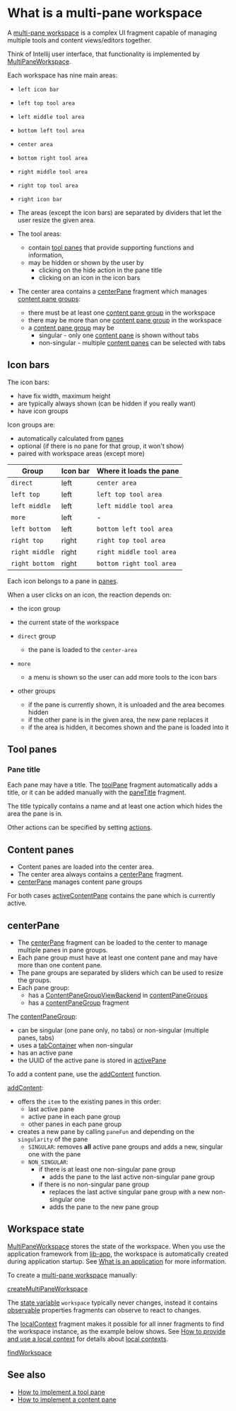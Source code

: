 # What is a multi-pane workspace

A [multi-pane workspace](def://) is a complex UI fragment capable of managing multiple
tools and content views/editors together.

Think of Intellij user interface, that functionality is implemented by [MultiPaneWorkspace](class://).

Each workspace has nine main areas:

- `left icon bar`
- `left top tool area`
- `left middle tool area`
- `bottom left tool area`
- `center area`
- `bottom right tool area`
- `right middle tool area`
- `right top tool area`
- `right icon bar`

- The areas (except the icon bars) are separated by dividers that let the user resize the given area.
- The tool areas:
    - contain [tool panes](def://) that provide supporting functions and information,
    - may be hidden or shown by the user by
        - clicking on the hide action in the pane title
        - clicking on an icon in the icon bars
- The center area contains a [centerPane](fragment://) fragment which manages [content pane groups](def://):
    - there must be at least one [content pane group](def://) in the workspace
    - there may be more than one [content pane group](def://) in the workspace
    - a [content pane group](def://) may be
      - singular - only one [content pane](def://) is shown without tabs
      - non-singular - multiple [content panes](def://) can be selected with tabs

## Icon bars

The icon bars:

- have fix width, maximum height
- are typically always shown (can be hidden if you really want)
- have icon groups

Icon groups are:

- automatically calculated from [panes](property://MultiPaneWorkspace)
- optional (if there is no pane for that group, it won't show)
- paired with workspace areas (except more)

| Group          | Icon bar | Where it loads the pane  |
|----------------|----------|--------------------------|
| `direct`       | left     | `center area`            |
| `left top`     | left     | `left top tool area`     |
| `left middle`  | left     | `left middle tool area`  |
| `more`         | left     | -                        |
| `left bottom`  | left     | `bottom left tool area`  |
| `right top`    | right    | `right top tool area`    |
| `right middle` | right    | `right middle tool area` |
| `right bottom` | right    | `bottom right tool area` |

Each icon belongs to a pane in [panes](property://MultiPaneWorkspace).

When a user clicks on an icon, the reaction depends on:

- the icon group
- the current state of the workspace

- `direct` group
    - the pane is loaded to the `center-area`
- `more`
    - a menu is shown so the user can add more tools to the icon bars
- other groups
    - if the pane is currently shown, it is unloaded and the area becomes hidden
    - if the other pane is in the given area, the new pane replaces it
    - if the area is hidden, it becomes shown and the pane is loaded into it

## Tool panes

### Pane title

Each pane may have a title. The [toolPane](fragment://) fragment automatically adds a title,
or it can be added manually with the [paneTitle](fragment://) fragment.

The title typically contains a name and at least one action which hides the area the pane is in.

Other actions can be specified by setting [actions](property://Pane).

## Content panes

- Content panes are loaded into the center area.
- The center area always contains a [centerPane](fragment://) fragment.
- [centerPane](fragment://) manages content pane groups

For both cases [activeContentPane](property://MultiPaneWorkspace) contains the pane which is currently active.

## centerPane

- The [centerPane](fragment://) fragment can be loaded to the center to manage multiple panes in pane groups.
- Each pane group must have at least one content pane and may have more than one content pane.
- The pane groups are separated by sliders which can be used to resize the groups.
- Each pane group:
  - has a [ContentPaneGroupViewBackend](class://) in [contentPaneGroups](property://MultiPaneWorkspace)
  - has a [contentPaneGroup](fragment://) fragment

The [contentPaneGroup](fragment://):
  - can be singular (one pane only, no tabs) or non-singular (multiple panes, tabs)
  - uses a [tabContainer](fragment://) when non-singular
  - has an active pane
  - the UUID of the active pane is stored in [activePane](property://ContentPaneGroupViewBackend)

To add a content pane, use the [addContent](function://MultiPaneWorkspace) function.

[addContent](function://MultiPaneWorkspace):
- offers the `item` to the existing panes in this order:
  - last active pane
  - active pane in each pane group
  - other panes in each pane group
- creates a new pane by calling `paneFun` and depending on the `singularity` of the pane
  - `SINGULAR`: removes **all** active pane groups and adds a new, singular one with the pane
  - `NON_SINGULAR`:
    - if there is at least one non-singular pane group
      - adds the pane to the last active non-singular pane group
    - if there is no non-singular pane group
      - replaces the last active singular pane group with a new non-singular one
      - adds the pane to the new pane group

## Workspace state

[MultiPaneWorkspace](class://) stores the state of the workspace. When you use the application
framework from [lib-app](def://), the workspace is automatically created during application startup.
See [What is an application](guide://) for more information.

To create a [multi-pane workspace](def://) manually:

[createMultiPaneWorkspace](example://multiPaneWorkspaceExamples)

The [state variable](def://) `workspace` typically never changes, instead it contains [observable](def://) properties
fragments can observe to react to changes.

The [localContext](fragment://) fragment makes it possible for all inner fragments to find the workspace instance, 
as the example below shows. See [How to provide and use a local context](guide://) for details about [local contexts](def://).

[findWorkspace](example://multiPaneWorkspaceExamples)

## See also

- [How to implement a tool pane](guide://)
- [How to implement a content pane](guide://)